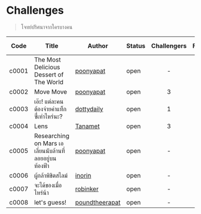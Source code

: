 # Challenges #
> โจทย์ปริศนาจากใครบางคน

| Code | Title | Author | Status | Challengers | Finishers | Mission Failed |
| ------ | ------- | -------- | -------- | :-------: | :-------: | :-----: |
| c0001 | The Most Delicious Dessert of The World | [poonyapat](https://github.com/poonyapat) | open | - | - | - |
| c0002 | Move Move | [poonyapat](https://github.com/poonyapat) | open | 3 | 2 | 2 |
| c0003 | เอ๊ะ! แต่ละคนต้องจ่ายค่าแท็กซี่่เท่าไหร่นะ? | [dottydaily](https://github.com/dottydaily) | open | 1 | 1 | 1 |
| c0004 | Lens | [Tanamet](https://github.com/Tanamet) | open | 3 | 2 | - |
| c0005 | Researching on Mars เอเลี่ยนนับล้านที่ลอยอยู่บนท้องฟ้า | [poonyapat](https://github.com/poonyapat) | open | - | - | - |
| c0006 | ผู้กล้าพิชิตสไลม์ | [inorin](https://github.com/inorinchan) | open | - | - | - |
| c0007 | จะได้ของเมื่อไหร่น้า | [robinker](https://github.com/robinker) | open | - | - | - |
| c0008 | let's guess! | [poundtheerapat](https://github.com/poundtheerapat) | open | - | - | - |
